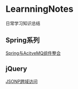 # LearnningNotes
日常学习知识总结

## Spring系列
[Spring与AcitveMQ组件整合](https://github.com/OriginNull/LearningNotes/blob/master/Spring/Spring%E4%B8%8EJMS%E6%B6%88%E6%81%AF%E7%BB%84%E4%BB%B6.md) 



## jQuery
[JSONP跨域访问](https://gitee.com/live_fit/codes/69fz4s085xgaed7jocbqu95) 
